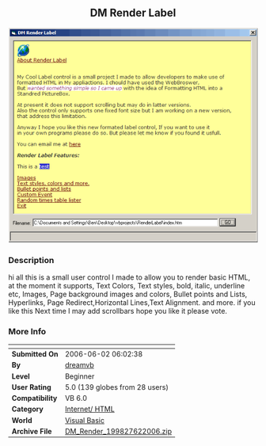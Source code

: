 ﻿<div align="center">

## DM Render Label

<img src="PIC2006621641248114.gif">
</div>

### Description

hi all this is a small user control I made to allow you to render basic HTML, at the moment it supports, Text Colors, Text styles, bold, italic, underline etc, Images, Page background images and colors, Bullet points and Lists, Hyperlinks, Page Redirect,Horizontal Lines,Text Alignment. and more. if you like this Next time I may add scrollbars hope you like it please vote.
 
### More Info
 


<span>             |<span>
---                |---
**Submitted On**   |2006-06-02 06:02:38
**By**             |[dreamvb](https://github.com/Planet-Source-Code/PSCIndex/blob/master/ByAuthor/dreamvb.md)
**Level**          |Beginner
**User Rating**    |5.0 (139 globes from 28 users)
**Compatibility**  |VB 6\.0
**Category**       |[Internet/ HTML](https://github.com/Planet-Source-Code/PSCIndex/blob/master/ByCategory/internet-html__1-34.md)
**World**          |[Visual Basic](https://github.com/Planet-Source-Code/PSCIndex/blob/master/ByWorld/visual-basic.md)
**Archive File**   |[DM\_Render\_199827622006\.zip](https://github.com/Planet-Source-Code/dreamvb-dm-render-label__1-65549/archive/master.zip)








